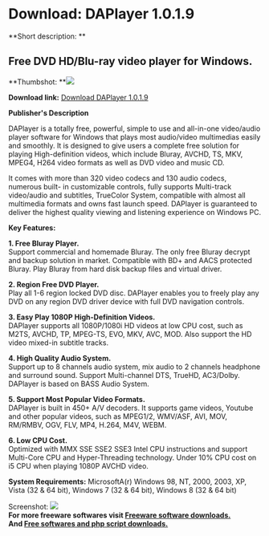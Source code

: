 # Download: DAPlayer 1.0.1.9

**Short description: **

## Free DVD HD/Blu-ray video player for Windows.

  
**Thumbshot: **![](http://www.freewarefiles.com/screenshot/daplayer_md.jpg)   
  
**Download link:** [Download DAPlayer 1.0.1.9](http://freesoftwares.boysofts.com/DAPlayer_program_88106.html)  
  

**Publisher's Description**  
  

DAPlayer is a totally free, powerful, simple to use and all-in-one video/audio
player software for Windows that plays most audio/video multimedias easily and
smoothly. It is designed to give users a complete free solution for playing
High-definition videos, which include Bluray, AVCHD, TS, MKV, MPEG4, H264
video formats as well as DVD video and music CD.

It comes with more than 320 video codecs and 130 audio codecs, numerous built-
in customizable controls, fully supports Multi-track video/audio and
subtitles, TrueColor System, compatible with almost all multimedia formats and
owns fast launch speed. DAPlayer is guaranteed to deliver the highest quality
viewing and listening experience on Windows PC.

**Key Features:**

**1\. Free Bluray Player.**  
Support commercial and homemade Bluray. The only free Bluray decrypt and
backup solution in market. Compatible with BD+ and AACS protected Bluray. Play
Bluray from hard disk backup files and virtual driver.

**2\. Region Free DVD Player.**  
Play all 1-6 region locked DVD disc. DAPlayer enables you to freely play any
DVD on any region DVD driver device with full DVD navigation controls.

**3\. Easy Play 1080P High-Definition Videos.**  
DAPlayer supports all 1080P/1080i HD videos at low CPU cost, such as M2TS,
AVCHD, TP, MPEG-TS, EVO, MKV, AVC, MOD. Also support the HD video mixed-in
subtitle tracks.

**4\. High Quality Audio System.**  
Support up to 8 channels audio system, mix audio to 2 channels headphone and
surround sound. Support Multi-channel DTS, TrueHD, AC3/Dolby. DAPlayer is
based on BASS Audio System.

**5\. Support Most Popular Video Formats.**  
DAPlayer is built in 450+ A/V decoders. It supports game videos, Youtube and
other popular videos, such as MPEG1/2, WMV/ASF, AVI, MOV, RM/RMBV, OGV, FLV,
MP4, H.264, M4V, WEBM.

**6\. Low CPU Cost.**  
Optimized with MMX SSE SSE2 SSE3 Intel CPU instructions and support Multi-Core
CPU and Hyper-Threading technology. Under 10% CPU cost on i5 CPU when playing
1080P AVCHD video.

**System Requirements:** MicrosoftA(r) Windows 98, NT, 2000, 2003, XP, Vista (32 & 64 bit), Windows 7 (32 & 64 bit), Windows 8 (32 & 64 bit)

  
  
Screenshot: ![](http://www.freewarefiles.com/screenshot/daplayer.jpg)  
**For more freeware softwares visit [Freeware software downloads.](http://freesoftwares.boysofts.com/)**   
**And [Free softwares and php script downloads.](http://www.boysofts.com/)**

